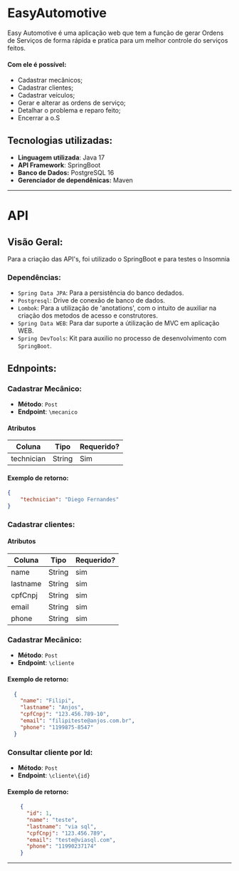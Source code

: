 # EasyAutomotive

Easy Automotive é uma aplicação web que tem a função de gerar Ordens de Serviços de forma rápida e pratica para um melhor controle do serviços feitos.

#### Com ele é possível:
- Cadastrar mecânicos;
- Cadastrar clientes;
- Cadastrar veículos;
- Gerar e alterar as ordens de serviço;
- Detalhar o problema e reparo feito;
- Encerrar a o.S

## Tecnologias utilizadas:
- **Linguagem utilizada**: Java 17
- **API Framework**: SpringBoot
- **Banco de Dados:** PostgreSQL 16
- **Gerenciador de dependênicas:** Maven

---
# API

## Visão Geral:

Para a criação das API's, foi utilizado o SpringBoot e para testes o Insomnia

### Dependências:
- `Spring Data JPA`: Para a persistência do banco dedados.
- `Postgresql`: Drive de conexão de banco de dados.
- `Lombok`: Para a utilização de 'anotations', com o intuito de auxiliar na criação dos metodos de acesso e construtores.
- `Spring Data WEB`: Para dar suporte a útilização de MVC em aplicação WEB.
- `Spring DevTools`: Kit para auxilio no processo de desenvolvimento com `SpringBoot`.

## Ednpoints:

### Cadastrar Mecânico:
- **Método**: `Post`
- **Endpoint**: `\mecanico`

#### Atributos
| Coluna     | Tipo   | Requerido?  |
|------------|--------|-------------|
| technician | String | Sim         |

#### Exemplo de retorno:
```Json
{
	"technician": "Diego Fernandes"
}
```

### Cadastrar clientes:

#### Atributos
| Coluna     | Tipo   | Requerido? |
|------------|--------|------------|
|name        | String | sim        |
|lastname    | String | sim        |
|cpfCnpj     | String | sim        |
|email       | String | sim        |
|phone       | String | sim        |

### Cadastrar Mecânico:
- **Método**: `Post`
- **Endpoint**: `\cliente`

#### Exemplo de retorno:
```Json
  {
    "name": "Filipi",
    "lastname": "Anjos",
    "cpfCnpj": "123.456.789-10",
    "email": "filipiteste@anjos.com.br",
    "phone": "1199875-8547"
  }
```
### Consultar cliente por Id:
- **Método**: `Post`
- **Endpoint**: `\cliente\{id}`

#### Exemplo de retorno:
```Json
    {
      "id": 1,
      "name": "teste",
      "lastname": "via sql",
      "cpfCnpj": "123.456.789",
      "email": "teste@viasql.com",
      "phone": "11990237174"
    }
```

---